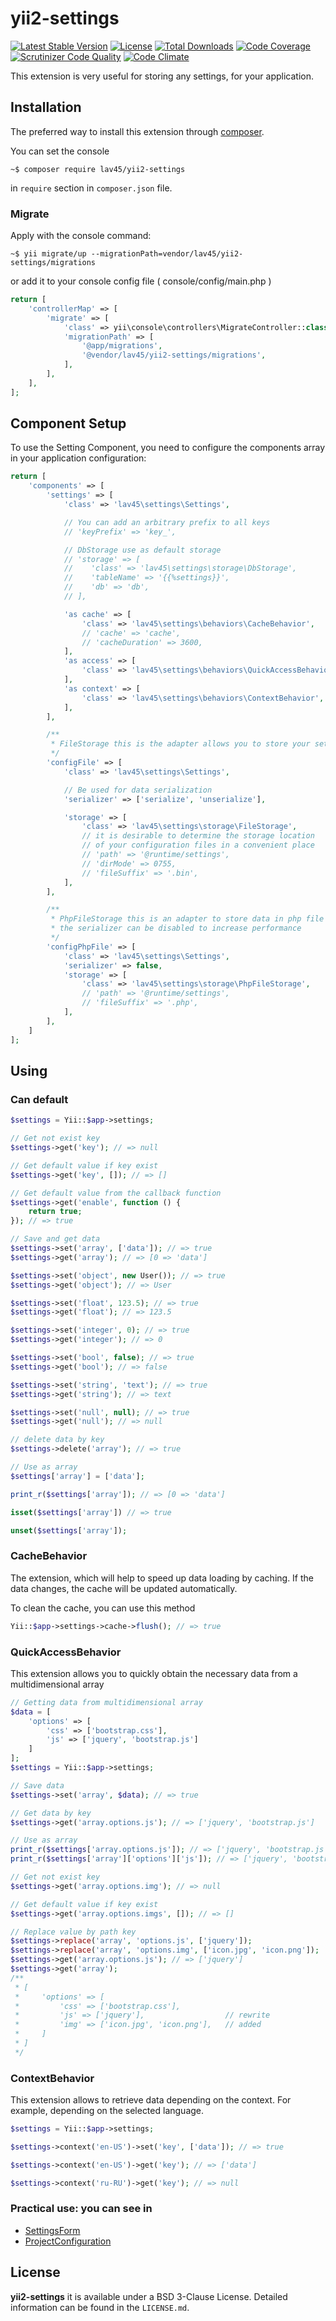 yii2-settings
===================

[![Latest Stable Version](https://poser.pugx.org/lav45/yii2-settings/v/stable)](https://packagist.org/packages/lav45/yii2-settings)
[![License](https://poser.pugx.org/lav45/yii2-settings/license)](https://packagist.org/packages/lav45/yii2-settings)
[![Total Downloads](https://poser.pugx.org/lav45/yii2-settings/downloads)](https://packagist.org/packages/lav45/yii2-settings)
[![Code Coverage](https://scrutinizer-ci.com/g/lav45/yii2-settings/badges/coverage.png?b=master)](https://scrutinizer-ci.com/g/lav45/yii2-settings/)
[![Scrutinizer Code Quality](https://scrutinizer-ci.com/g/lav45/yii2-settings/badges/quality-score.png?b=master)](https://scrutinizer-ci.com/g/lav45/yii2-settings/)
[![Code Climate](https://codeclimate.com/github/LAV45/yii2-settings/badges/gpa.svg)](https://codeclimate.com/github/LAV45/yii2-settings)

This extension is very useful for storing any settings, for your application.

## Installation

The preferred way to install this extension through [composer](http://getcomposer.org/download/).

You can set the console

```shell
~$ composer require lav45/yii2-settings
```

in ```require``` section in `composer.json` file.

### Migrate

Apply with the console command:

```
~$ yii migrate/up --migrationPath=vendor/lav45/yii2-settings/migrations
```

or add it to your console config file ( console/config/main.php )

```php
return [
    'controllerMap' => [
        'migrate' => [
            'class' => yii\console\controllers\MigrateController::class,
            'migrationPath' => [
                '@app/migrations',
                '@vendor/lav45/yii2-settings/migrations',
            ],
        ],
    ],
];
```

## Component Setup

To use the Setting Component, you need to configure the components array in your application configuration:

```php
return [
    'components' => [
        'settings' => [
            'class' => 'lav45\settings\Settings',

            // You can add an arbitrary prefix to all keys
            // 'keyPrefix' => 'key_',

            // DbStorage use as default storage
            // 'storage' => [
            //    'class' => 'lav45\settings\storage\DbStorage',
            //    'tableName' => '{{%settings}}',
            //    'db' => 'db',
            // ],

            'as cache' => [
                'class' => 'lav45\settings\behaviors\CacheBehavior',
                // 'cache' => 'cache',
                // 'cacheDuration' => 3600,
            ],
            'as access' => [
                'class' => 'lav45\settings\behaviors\QuickAccessBehavior',
            ],
            'as context' => [
                'class' => 'lav45\settings\behaviors\ContextBehavior',
            ],
        ],

        /**
         * FileStorage this is the adapter allows you to store your settings in a simple file
         */
        'configFile' => [
            'class' => 'lav45\settings\Settings',

            // Be used for data serialization
            'serializer' => ['serialize', 'unserialize'],

            'storage' => [
                'class' => 'lav45\settings\storage\FileStorage',
                // it is desirable to determine the storage location 
                // of your configuration files in a convenient place
                // 'path' => '@runtime/settings',
                // 'dirMode' => 0755,
                // 'fileSuffix' => '.bin',
            ],
        ],

        /**
         * PhpFileStorage this is an adapter to store data in php file
         * the serializer can be disabled to increase performance
         */
        'configPhpFile' => [
            'class' => 'lav45\settings\Settings',
            'serializer' => false,
            'storage' => [
                'class' => 'lav45\settings\storage\PhpFileStorage',
                // 'path' => '@runtime/settings',
                // 'fileSuffix' => '.php',
            ],
        ],
    ]
];
```

## Using

### Can default

```php
$settings = Yii::$app->settings;

// Get not exist key
$settings->get('key'); // => null

// Get default value if key exist
$settings->get('key', []); // => []

// Get default value from the callback function
$settings->get('enable', function () {
    return true;
}); // => true

// Save and get data
$settings->set('array', ['data']); // => true
$settings->get('array'); // => [0 => 'data']

$settings->set('object', new User()); // => true
$settings->get('object'); // => User

$settings->set('float', 123.5); // => true
$settings->get('float'); // => 123.5

$settings->set('integer', 0); // => true
$settings->get('integer'); // => 0

$settings->set('bool', false); // => true
$settings->get('bool'); // => false

$settings->set('string', 'text'); // => true
$settings->get('string'); // => text

$settings->set('null', null); // => true
$settings->get('null'); // => null

// delete data by key
$settings->delete('array'); // => true

// Use as array
$settings['array'] = ['data'];

print_r($settings['array']); // => [0 => 'data']

isset($settings['array']) // => true

unset($settings['array']);
```

### CacheBehavior

The extension, which will help to speed up data loading by caching.
If the data changes, the cache will be updated automatically.

To clean the cache, you can use this method

```php
Yii::$app->settings->cache->flush(); // => true
```

### QuickAccessBehavior

This extension allows you to quickly obtain the necessary data from a multidimensional array

```php
// Getting data from multidimensional array
$data = [
    'options' => [
        'css' => ['bootstrap.css'],
        'js' => ['jquery', 'bootstrap.js']
    ]
];
$settings = Yii::$app->settings;

// Save data
$settings->set('array', $data); // => true

// Get data by key
$settings->get('array.options.js'); // => ['jquery', 'bootstrap.js']

// Use as array
print_r($settings['array.options.js']); // => ['jquery', 'bootstrap.js']
print_r($settings['array']['options']['js']); // => ['jquery', 'bootstrap.js']

// Get not exist key
$settings->get('array.options.img'); // => null

// Get default value if key exist
$settings->get('array.options.imgs', []); // => []

// Replace value by path key 
$settings->replace('array', 'options.js', ['jquery']);
$settings->replace('array', 'options.img', ['icon.jpg', 'icon.png']);
$settings->get('array.options.js'); // => ['jquery']
$settings->get('array');
/**
 * [
 *     'options' => [
 *         'css' => ['bootstrap.css'],
 *         'js' => ['jquery'],                  // rewrite
 *         'img' => ['icon.jpg', 'icon.png'],   // added
 *     ]
 * ]
 */
```

### ContextBehavior

This extension allows to retrieve data depending on the context. For example, depending on the selected language.

```php
$settings = Yii::$app->settings;

$settings->context('en-US')->set('key', ['data']); // => true

$settings->context('en-US')->get('key'); // => ['data']

$settings->context('ru-RU')->get('key'); // => null
```

### Practical use: you can see in

* [SettingsForm](examples/SettingsForm)
* [ProjectConfiguration](https://github.com/LAV45/yii2-project-configuration)

## License

**yii2-settings** it is available under a BSD 3-Clause License. Detailed information can be found in the `LICENSE.md`.
